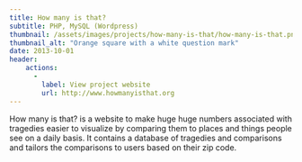 ```yaml
---
title: How many is that?
subtitle: PHP, MySQL (Wordpress)
thumbnail: /assets/images/projects/how-many-is-that/how-many-is-that.png
thumbnail_alt: "Orange square with a white question mark"
date: 2013-10-01
header:
    actions:
      -
        label: View project website
        url: http://www.howmanyisthat.org
---
```


How many is that? is a website to make huge huge numbers associated with tragedies easier to visualize by comparing them to places and things people see on a daily basis. It contains a database of tragedies and comparisons and tailors the comparisons to users based on their zip code.